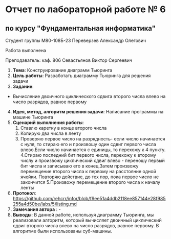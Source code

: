# Отчет по лабораторной работе № 6
## по курсу "Фундаментальная информатика"

Студент группы М80-108Б-23 Переверзев Александр Олегович

Работа выполнена 

Преподаватель: каф. 806 Севастьянов Виктор Сергеевич

1. **Тема**: Конструирование диаграмм Тьюринга
2. **Цель работы**: Разработать диаграмму Тьюринга для решения задачи
3. **Задание**:
- Вычисление двоичного циклического сдвига второго числа влево на число разрядов, равное первому
4. **Идея, метод, алгоритм решения задачи**: Написание программы на машине Тьюринга
5. **Сценарий выполнения работы**:
   1. Ставлю каретку в конце второго числа
   2. Копирую два числа в ленту
   3. Проверяю первое число на разрядность- если число начинается с нуля, то стираю его и произвошу один сдвиг первого числа влево.Если число начинается с единицы, то перехожу к 4 пункту.
   4.Стираю последний бит первого числа, перехожу к второму числу и произвожу циклический сдвиг влево - переношу первый бит числа и записываю его в конец.Затем произвожу перемещение второго числа к первому на расстояние одной ячейки. Повторяю действие, до тех пор, пока первое число не закончится
   5.Произвожу перемещение второго числа к началу ленты
6. **Протокол**: https://github.com/rehcrr/infor/blob/f9ee51a4ddb2118ee857144e28f985255a4d50be/labs/5/listing.md
7. **Замечания автора** : -
8. **Выводы**: В данной работе, используя диаграмму Тьюринга, мы реализовали алгоритм, который вычисляет двоичный циклический сдвиг второго числа влево на число разрядов, равное первому. В алгоритме были использованы суб-машины.